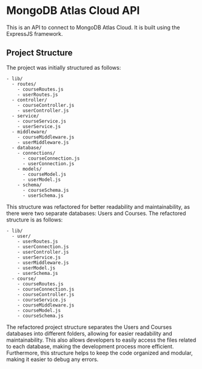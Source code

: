# MongoDB Atlas Cloud API

This is an API to connect to MongoDB Atlas Cloud. It is built using the ExpressJS framework.

## Project Structure

The project was initially structured as follows:

```
- lib/
  - routes/
    - courseRoutes.js
    - userRoutes.js
  - controller/
    - courseController.js
    - userController.js
  - service/
    - courseService.js
    - userService.js
  - middleware/
    - courseMiddleware.js
    - userMiddleware.js
  - database/
    - connections/
      - courseConnection.js
      - userConnection.js
    - models/
      - courseModel.js
      - userModel.js
    - schema/
      - courseSchema.js
      - userSchema.js
```

This structure was refactored for better readability and maintainability, as there were two separate databases: Users
and Courses. The refactored structure is as follows:

```
- lib/
  - user/
    - userRoutes.js
    - userConnection.js
    - userController.js
    - userService.js
    - userMiddleware.js
    - userModel.js
    - userSchema.js
  - course/
    - courseRoutes.js
    - courseConnection.js
    - courseController.js
    - courseService.js
    - courseMiddleware.js
    - courseModel.js
    - courseSchema.js
```

The refactored project structure separates the Users and Courses databases into different folders, allowing for easier
readability and maintainability. This also allows developers to easily access the files related to each database, making
the development process more efficient. Furthermore, this structure helps to keep the code organized and modular, making
it easier to debug any errors.
